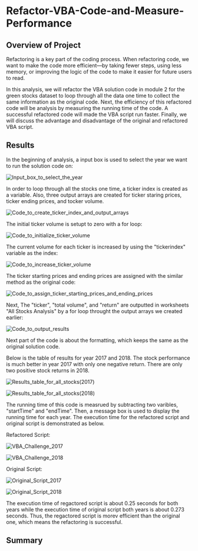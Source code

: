 # Refactor-VBA-Code-and-Measure-Performance


## Overview of Project

Refactoring is a key part of the coding process. When refactoring code, we want to make the code more efficient—by taking fewer steps, using less memory, or improving the logic of the code to make it easier for future users to read.

In this analysis, we will refactor the VBA solution code in module 2 for the green stocks dataset to loop through all the data one time to collect the same information as the original code. Next, the efficiency of this refactored code will be analysis by measuring the running time of the code. A successful refactored code will made the VBA script run faster. Finally, we will discuss the advantage and disadvantage of the original and refactored VBA script.




## Results

In the beginning of analysis, a input box is used to select the year we want to run the solution code on:

![Input_box_to_select_the_year](Resources/Input_box_to_select_the_year.png)



In order to loop through all the stocks one time, a ticker index is created as a variable. Also, three output arrays are created for ticker staring prices, ticker ending prices, and tocker volume.

![Code_to_create_ticker_index_and_output_arrays](Resources/Code_to_create_ticker_index_and_output_arrays.png)



The initial ticker volume is setupt to zero with a for loop:

![Code_to_initialize_ticker_volume](Resources/Code_to_initialize_ticker_volume.png)



The current volume for each ticker is increased by using the "tickerindex" variable as the index:

![Code_to_increase_ticker_volume](Resources/Code_to_increase_ticker_volume.png)



The ticker starting prices and ending prices are assigned with the similar method as the original code:

![Code_to_assign_ticker_starting_prices_and_ending_prices](Resources/Code_to_assign_ticker_starting_prices_and_ending_prices.png)



Next, The "ticker", "total volume", and "return" are outputted in worksheets "All Stocks Analysis" by a for loop throught the output arrays we created earlier:

![Code_to_output_results](Resources/Code_to_output_results.png)



Next part of the code is about the formatting, which keeps the same as the original solution code.



Below is the table of results for year 2017 and 2018. The stock performance is much better in year 2017 with only one negative return. There are only two positive stock returns in 2018. 

![Results_table_for_all_stocks(2017)](Resources/Results_table_for_all_stocks(2017).png)

![Results_table_for_all_stocks(2018)](Resources/Results_table_for_all_stocks(2018).png)



The running time of this code is measrued by subtracting two varibles, "startTime" and "endTime". Then, a message box is used to display the running time for each year. The execution time for the refactored script and original script is demonstrated as below.

Refactored Script:

![VBA_Challenge_2017](Resources/VBA_Challenge_2017.png)

![VBA_Challenge_2018](Resources/VBA_Challenge_2018.png)


Original Script:

![Original_Script_2017](Resources/Original_Script_2017.png)

![Original_Script_2018](Resources/Original_Script_2018.png)


The execution time of regactored script is about 0.25 seconds for both years while the execution time of original script both years is about 0.273 seconds. Thus, the regactored script is morev efficient than the original one, which means the refactoring is successful.



## Summary
